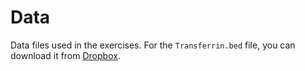 # Data

Data files used in the exercises. 
For the `Transferrin.bed` file, you can download it from [Dropbox](https://www.dropbox.com/s/4u79c9oehnz41p1/Transferrin_height.bed?dl=0).
